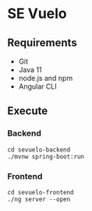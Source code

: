 # SE Vuelo

## Requirements

- Git
- Java 11
- node.js and npm
- Angular CLI

## Execute

### Backend
```
cd sevuelo-backend
./mvnw spring-boot:run
```


### Frontend
```
cd sevuelo-frontend
./ng server --open
```
